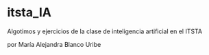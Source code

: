 # itsta_IA

Algotimos y ejercicios de la clase de inteligencia artificial en el ITSTA

por María Alejandra Blanco Uribe
